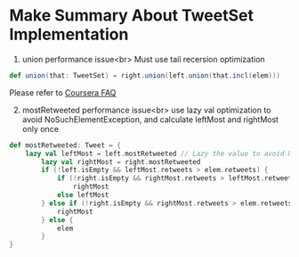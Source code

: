 # Make Summary About TweetSet Implementation
1. union performance issue<br\>
Must use tail recersion optimization

```scala
def union(that: TweetSet) = right.union(left.union(that.incl(elem)))
```

Please refer to [Coursera FAQ](https://class.coursera.org/progfun-005/forum/thread?thread_id=749#post-2813)

2. mostRetweeted performance issue<br\>
use lazy val optimization to avoid NoSuchElementException, and calculate leftMost and rightMost only
once

```scala
def mostRetweeted: Tweet = {
    lazy val leftMost = left.mostRetweeted // Lazy the value to avoid NoSuchElement Exception
        lazy val rightMost = right.mostRetweeted
        if (!left.isEmpty && leftMost.retweets > elem.retweets) {
            if (!right.isEmpty && rightMost.retweets > leftMost.retweets)
                rightMost
            else leftMost
        } else if (!right.isEmpty && rightMost.retweets > elem.retweets) {
            rightMost
        } else {
            elem
        }
}
```
